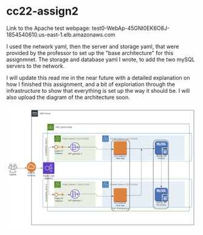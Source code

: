 # cc22-assign2

Link to the Apache test webpage: test0-WebAp-45GNI0EK6O8J-1854540610.us-east-1.elb.amazonaws.com

I used the network yaml, then the server and storage yaml, that were provided by the professor to set up the "base architecture"
for this assignmnet. The storage and database yaml I wrote, to add the two mySQL servers to the network. 

I will update this read me in the near future with a detailed explanation on how I finished this assignment, and a bit of exploriation
through the infrastructure to show that everything is set up the way it should be. I will also upload the diagram of the architecture
soon.

![alt text](https://github.com/Hunter-Long112/cc22-assign2/blob/main/cc22_assign2_diagram_1.png?raw=true)
